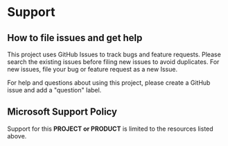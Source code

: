 # Support

## How to file issues and get help  

This project uses GitHub Issues to track bugs and feature requests. Please search the existing 
issues before filing new issues to avoid duplicates.  For new issues, file your bug or 
feature request as a new Issue.

For help and questions about using this project, please create a GitHub issue and add a "question" label.

## Microsoft Support Policy  

Support for this **PROJECT or PRODUCT** is limited to the resources listed above.